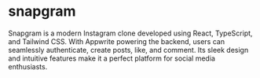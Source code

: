 # snapgram
Snapgram is a modern Instagram clone developed using React, TypeScript, and Tailwind CSS. With Appwrite powering the backend, users can seamlessly authenticate, create posts, like, and comment. Its sleek design and intuitive features make it a perfect platform for social media enthusiasts.
